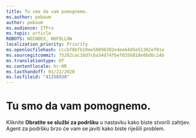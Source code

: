 ```yaml
---
title: Tu smo da vam pomognemo.
ms.author: pebaum
author: pebaum
ms.audience: ITPro
ms.topic: article
ROBOTS: NOINDEX, NOFOLLOW
localization_priority: Priority
ms.openlocfilehash: cccbf8bfb10ee50896382e4ee64d5e51302ef01e
ms.sourcegitcommit: 75262cac10d7cba34d74fbef0356818e0bd6c14b
ms.translationtype: HT
ms.contentlocale: hr-HR
ms.lasthandoff: 01/22/2020
ms.locfileid: "41258930"
---
```

# <a name="were-here-to-help"></a>Tu smo da vam pomognemo.

Kliknite **Obratite se službi za podršku** u nastavku kako biste stvorili zahtjev. Agent za podršku brzo će vam se javiti kako biste riješili problem.